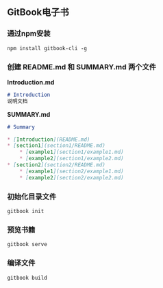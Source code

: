 ## GitBook电子书

### 通过npm安装

```shell
npm install gitbook-cli -g
```

### 创建 README.md 和 SUMMARY.md 两个文件

**Introduction.md**

```md
# Introduction
说明文档
```

**SUMMARY.md**

```md
# Summary

* [Introduction](README.md)
* [section1](section1/README.md)
    * [example1](section1/example1.md)
    * [example2](section1/example2.md)
* [section2](section2/README.md)
    * [example1](section2/example1.md)
    * [example2](section2/example2.md)
```

### 初始化目录文件

```shell
gitbook init
```

### 预览书籍

```shell
gitbook serve
```

### 编译文件

```shell
gitbook build
```